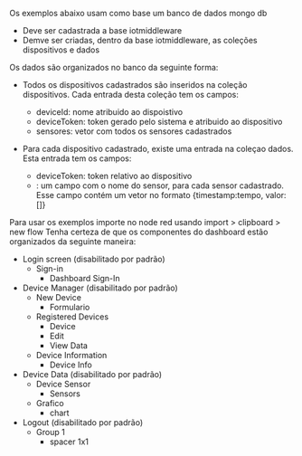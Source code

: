 
Os exemplos abaixo usam como base um banco de dados mongo db
- Deve ser cadastrada a base iotmiddleware
- Demve ser criadas, dentro da base iotmiddleware, as coleções dispositivos e dados

Os dados são organizados no banco da seguinte forma:

- Todos os dispositivos cadastrados são inseridos na coleção dispositivos. Cada entrada desta coleção tem os campos: 
  - deviceId: nome atribuido ao dispoistivo
  - deviceToken: token gerado pelo sistema e atribuido ao dispositivo
  - sensores: vetor com todos os sensores cadastrados

- Para cada dispositivo cadastrado, existe uma entrada na coleçao dados. Esta entrada tem os campos:
  - deviceToken: token relativo ao dispositivo
  - <sensor>: um campo com o nome do sensor, para cada sensor cadastrado. Esse campo contém um vetor no formato {timestamp:tempo, valor:[<vetor de valores>]}
  
Para usar os exemplos importe no node red usando import > clipboard > new flow
Tenha certeza de que os componentes do dashboard estão organizados da seguinte maneira:
- Login screen (disabilitado por padrão)
  - Sign-in
    - Dashboard Sign-In
- Device Manager (disabilitado por padrão)
  - New Device
    - Formulario
  - Registered Devices
    - Device
    - Edit
    - View Data
  - Device Information
    - Device Info
- Device Data (disabilitado por padrão)
  - Device Sensor
    - Sensors
  - Grafico
    - chart
- Logout (disabilitado por padrão)
  - Group 1
    - spacer 1x1




